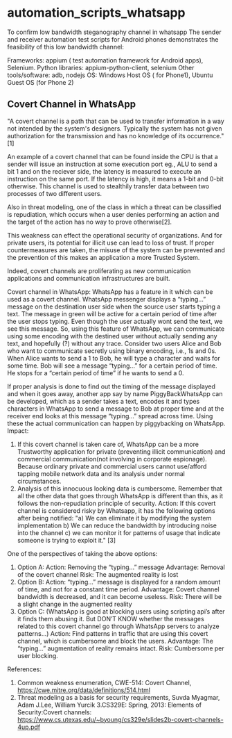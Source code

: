 # automation_scripts_whatsapp
To confirm low bandwidth steganography channel in whatsapp
The sender and receiver automation test scripts for Android phones demonstrates the feasibility of this low bandwidth channel:

Frameworks: appium ( test automation framework for Android apps), Selenium.
Python libraries: appium-python-client, selenium 
Other tools/software: adb, nodejs
OS: Windows Host OS ( for Phone1), Ubuntu Guest OS (for Phone 2)

Covert Channel in WhatsApp
--------------------------
"A covert channel is a path that can be used to transfer information in a way not intended by the system's designers. Typically the system has not given authorization for the transmission and has no knowledge of its occurrence."[1]

An example of a covert channel that can be found inside the CPU is that a sender will issue an instruction at some execution port eg., ALU to send a bit 1 and on the reciever side, the latency is measured to execute an instruction on the same port. If the latency is high, it means a 1-bit and 0-bit otherwise. This channel is used to stealthily transfer data between two processes of two different users.

Also in threat modeling, one of the class in which a threat can be classified is repudiation, which occurs when a user denies performing an action and the target of the action has no way to prove otherwise[2].

This weakness can effect the operational security of organizations. And for private users, its potential for illicit use can lead to loss of trust. If proper countermeasures are taken, the misuse of the system can be prevented and the prevention of this makes an application a more Trusted System.

Indeed, covert channels are proliferating as new communication applications and communication infrastructures are built. 

Covert channel in WhatsApp:
WhatsApp has a feature in it which can be used as a covert channel. WhatsApp messenger displays a “typing…” message on the destination user side when the source user starts typing a text. The message in green will be active for a certain period of time after the user stops typing. Even though the user actually wont send the text, we see this message.
So, using this feature of WhatsApp, we can communicate using some encoding with the destined user without actually sending any text, and hopefully (?) without any trace.
Consider two users Alice and Bob who want to communicate secretly using binary encoding, i.e., 1s and 0s. When Alice wants to send a 1 to Bob, he will type a character and waits for some time. Bob will see a message “typing…” for a certain period of time. He stops for a “certain period of time” if he wants to send a 0.

If proper analysis is done to find out the timing of the message displayed and when it goes away, another app say by name PiggyBackWhatsApp can be developed, which as a sender takes a text, encodes it and types characters in WhatsApp to send a message to Bob at proper time and at the receiver end looks at this message “typing…” spread across time. Using these the actual communication can happen by piggybacking on WhatsApp.
Impact:
   1) If this covert channel is taken care of, WhatsApp can be a more Trustworthy application for private (preventing illicit communication) and commercial communication(not involving in corporate espionage). Because ordinary private and commercial users cannot use/afford tapping mobile network data and its analysis under normal circumstances.
   2) Analysis of this innocuous looking data is cumbersome.
Remember that all the other data that goes through WhatsApp is different than this, as it follows the non-repudiation principle of security.
Action:
If this covert channel is considered risky by Whatsapp, it has the following options after being notified:
   "a) We can eliminate it by modifying the system implementation
    b) We can reduce the bandwidth by introducing noise into the channel
    c) we can monitor it for patterns of usage that indicate someone is trying to exploit it." [3]

One of the perspectives of taking the above options:
   1) Option A:
   Action: Removing the “typing...” message
   Advantage: Removal of the covert channel
   Risk: The augmented reality is lost
   2) Option B: 
   Action: “typing...” message is displayed for a random amount of time, and not for a  constant time period. 
   Advantage: Covert channel bandwidth is decreased, and it can become useless.
   Risk: There will be a slight change in the augmented reality
   3) Option C:
   (WhatsApp is good at blocking users using scripting api’s after it finds them abusing it. But DON’T KNOW whether the messages    related to this covert channel go through WhatsApp servers to analyze patterns...)
   Action: Find patterns in traffic that are using this covert channel, which is cumbersome and block the users.
   Advantage: The “typing...” augmentation of reality remains intact.
   Risk: Cumbersome per user blocking.

References:
1. Common weakness enumeration, CWE-514: Covert Channel, https://cwe.mitre.org/data/definitions/514.html
2. Threat modeling as a basis for security requirements, Suvda Myagmar, Adam J.Lee, William Yurcik
3.CS329E: Spring, 2013: Elements of Security:Covert channels: 
 https://www.cs.utexas.edu/~byoung/cs329e/slides2b-covert-channels-4up.pdf
